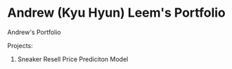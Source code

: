 # Andrew (Kyu Hyun) Leem's Portfolio 

Andrew's Portfolio 

Projects: 

1. Sneaker Resell Price Prediciton Model 
